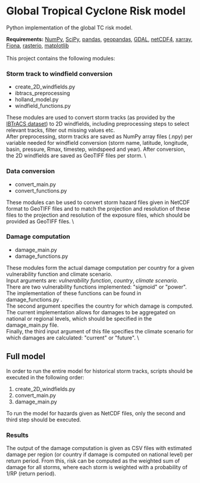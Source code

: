 # Global Tropical Cyclone Risk model

Python implementation of the global TC risk model.

**Requirements:** [NumPy](http://www.numpy.org/), [SciPy](https://www.scipy.org/), [pandas](https://pandas.pydata.org/), [geopandas](http://geopandas.org/), [GDAL](https://gdal.org/), [netCDF4](https://unidata.github.io/netcdf4-python/), [xarray](http://xarray.pydata.org/en/stable/index.html#), [Fiona](https://pypi.org/project/Fiona/), [rasterio](https://rasterio.readthedocs.io/en/latest/#), [matplotlib](https://matplotlib.org/)
\
\
This project contains the following modules:
### **Storm track to windfield conversion**
* create_2D_windfields.py
* ibtracs_preprocessing
* holland_model.py
* windfield_functions.py

These modules are used to convert storm tracks (as provided by the [IBTrACS dataset](https://www.ncdc.noaa.gov/ibtracs/)) to 2D windfields, including preprocessing steps to select relevant tracks, filter out missing values etc. \
After preprocessing, storm tracks are saved as NumPy array files (.npy) per variable needed for windfield conversion (storm name, latitude, longitude, basin, pressure, Rmax, timestep, windspeed and year). After conversion, the 2D windfields are saved as GeoTIFF files per storm.
\

### **Data conversion**
* convert_main.py
* convert_functions.py

These modules can be used to convert storm hazard files given in NetCDF format to GeoTIFF files and to match the projection and resolution of these files to the projection and resolution of the exposure files, which should be provided as GeoTIFF files.
\

### **Damage computation**
* damage_main.py
* damage_functions.py

These modules form the actual damage computation per country for a given vulnerability function and climate scenario.\
Input arguments are: *vulnerability function*, *country*, *climate scenario*. \
There are two vulnerability functions implemented: "sigmoid" or "power". The implementation of these functions can be found in damage_functions.py . \
The second argument specifies the country for which damage is computed. The current implementation allows for damages to be aggregated on national or regional levels, which should be specified in the damage_main.py file. \
Finally, the third input argument of this file specifies the climate scenario for which damages are calculated: "current" or "future".
\


## Full model
In order to run the entire model for historical storm tracks, scripts should be executed in the following order:
1. create_2D_windfields.py
2. convert_main.py
3. damage_main.py

To run the model for hazards given as NetCDF files, only the second and third step should be executed.


### Results
The output of the damage computation is given as CSV files with estimated damage per region (or country if damage is computed on national level) per return period. From this, risk can be computed as the weighted sum of damage for all storms, where each storm is weighted with a probability of 1/RP (return period).
